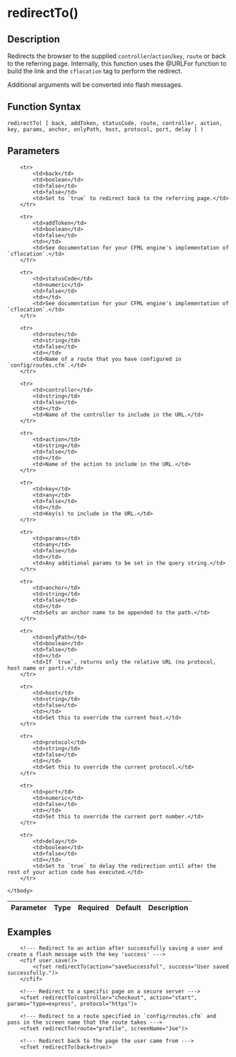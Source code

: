 # redirectTo()

## Description
Redirects the browser to the supplied `controller`/`action`/`key`, `route` or back to the referring page. Internally, this function uses the @URLFor function to build the link and the `cflocation` tag to perform the redirect.

Additional arguments will be converted into flash messages.

## Function Syntax
	redirectTo( [ back, addToken, statusCode, route, controller, action, key, params, anchor, onlyPath, host, protocol, port, delay ] )


## Parameters
<table>
	<thead>
		<tr>
			<th>Parameter</th>
			<th>Type</th>
			<th>Required</th>
			<th>Default</th>
			<th>Description</th>
		</tr>
	</thead>
	<tbody>
		
		<tr>
			<td>back</td>
			<td>boolean</td>
			<td>false</td>
			<td>false</td>
			<td>Set to `true` to redirect back to the referring page.</td>
		</tr>
		
		<tr>
			<td>addToken</td>
			<td>boolean</td>
			<td>false</td>
			<td></td>
			<td>See documentation for your CFML engine's implementation of `cflocation`.</td>
		</tr>
		
		<tr>
			<td>statusCode</td>
			<td>numeric</td>
			<td>false</td>
			<td></td>
			<td>See documentation for your CFML engine's implementation of `cflocation`.</td>
		</tr>
		
		<tr>
			<td>route</td>
			<td>string</td>
			<td>false</td>
			<td></td>
			<td>Name of a route that you have configured in `config/routes.cfm`.</td>
		</tr>
		
		<tr>
			<td>controller</td>
			<td>string</td>
			<td>false</td>
			<td></td>
			<td>Name of the controller to include in the URL.</td>
		</tr>
		
		<tr>
			<td>action</td>
			<td>string</td>
			<td>false</td>
			<td></td>
			<td>Name of the action to include in the URL.</td>
		</tr>
		
		<tr>
			<td>key</td>
			<td>any</td>
			<td>false</td>
			<td></td>
			<td>Key(s) to include in the URL.</td>
		</tr>
		
		<tr>
			<td>params</td>
			<td>any</td>
			<td>false</td>
			<td></td>
			<td>Any additional params to be set in the query string.</td>
		</tr>
		
		<tr>
			<td>anchor</td>
			<td>string</td>
			<td>false</td>
			<td></td>
			<td>Sets an anchor name to be appended to the path.</td>
		</tr>
		
		<tr>
			<td>onlyPath</td>
			<td>boolean</td>
			<td>false</td>
			<td></td>
			<td>If `true`, returns only the relative URL (no protocol, host name or port).</td>
		</tr>
		
		<tr>
			<td>host</td>
			<td>string</td>
			<td>false</td>
			<td></td>
			<td>Set this to override the current host.</td>
		</tr>
		
		<tr>
			<td>protocol</td>
			<td>string</td>
			<td>false</td>
			<td></td>
			<td>Set this to override the current protocol.</td>
		</tr>
		
		<tr>
			<td>port</td>
			<td>numeric</td>
			<td>false</td>
			<td></td>
			<td>Set this to override the current port number.</td>
		</tr>
		
		<tr>
			<td>delay</td>
			<td>boolean</td>
			<td>false</td>
			<td></td>
			<td>Set to `true` to delay the redirection until after the rest of your action code has executed.</td>
		</tr>
		
	</tbody>
</table>


## Examples
	
		<!--- Redirect to an action after successfully saving a user and create a flash message with the key 'success' --->
		<cfif user.save()>
		    <cfset redirectTo(action="saveSuccessful", success="User saved successfully.")>
		</cfif>

		<!--- Redirect to a specific page on a secure server --->
		<cfset redirectTo(controller="checkout", action="start", params="type=express", protocol="https")>

		<!--- Redirect to a route specified in `config/routes.cfm` and pass in the screen name that the route takes --->
		<cfset redirectTo(route="profile", screenName="Joe")>

		<!--- Redirect back to the page the user came from --->
		<cfset redirectTo(back=true)>
